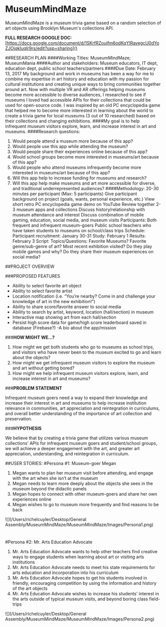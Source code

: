 # MuseumMindMaze
MuseumMindMaze is a museum trivia game based on a random selection of art objects using Brooklyn Museum's collections API. 

**FULL RESEARCH GOOGLE DOC:**
[https://docs.google.com/document/d/1SKrfRZoujfm6odKqYlRavegcU0dYoZJOjqkIuqIr9rs/edit?usp=sharing]()


##RESEARCH PLAN
####Working Titles: 
MuseumMindMaze; MuseumMania 
####Author and stakeholders: 
Museum educators, IT dept, education dept, public school teachers/partners
####Due Date: February 13, 2017
My background and work in museums has been a way for me to combine my expertise in art history and education with my passion for cultural institutions and creating unique ways to bring communities together around art. Now with multiple VR and AR offerings helping museums become more accessible to diverse audiences, I researched to see if museums I loved had accessible APIs for their collections that could be used for open-source code. I was inspired by an old PC encyclopedia game that helped me to become more interested in learning about the world to create a trivia game for local museums (3 out of 10 researched) based on their collections and changing exhibitions.
####My goal is to help infrequent museum visitors explore, learn, and increase interest in art and museums.
####Research questions:
1. Would people attend a museum more because of this app?
1. Would people use this app while attending the museum?
1. Would people share their experiences online because of this app?
1. Would school groups become more interested in museums/art because of this app?
1. Would people who attend museums infrequently become more interested in museums/art because of this app?
1. Will this app help to increase funding for museums and research?
1. Will this app help make museums and art more accessible for diverse, and traditional underrepresented audiences?
####Methodology: 20-30 minutes per participant (Max: 5 participants)
Give participant background on project (goals, wants, personal experience, etc.)
View short retro PC encyclopedia game demo on YouTube
Review together 2-3 museum apps and collections
Discuss history/relationship with museum attendance and interest
Discuss combination of mobile gaming, education, social media, and museum visits
Participants:
Both frequent and infrequent museum-goers
Public school teachers who have taken students to museums on school/class trips
Schedule:
Participant recruitment: January 30-31
Study: February 1
Results: February 3 
Script: 
Topics/Questions: 
Favorite Museums?
Favorite genre/sub-genre of art?
Most recent exhibition visited?
Do they play mobile games and why?
Do they share their museum experiences on social media?



##PROJECT OVERVIEW

###PROPOSED FEATURES
* Ability to select favorite art object
* Ability to select favorite artist
* Location notification (i.e. “You’re nearby? Come in and challenge your knowledge of art in the new exhibition!”)
* Ability to share score/favorite answer to social media
* Ability to search by artist, keyword, location (hall/section) in museum
* Interactive map showing art from each hall/section
* Persist high score data for game/high score leaderboard saved in database (Firebase?)
  -A bio about the app/mission




###**HOW MIGHT WE…?**

1. How might we get both students who go to museums as school trips, and visitors who have never been to the museum excited to go and learn about the objects?
1. How might we get infrequent museum visitors to explore the museum and art without getting bored?
1. How might we help infrequent museum visitors explore, learn, and increase interest in art and museums?

###**PROBLEM STATEMENT**

Infrequent museum goers need a way to expand their knowledge and increase their interest in art and museums to help increase institution relevance in communities, art appreciation and reintegration in curriculums, and overall better understanding of the importance of art collection and preservation.

###**HYPOTHESIS**

We believe that by creating a trivia game that utilizes various museum collections’ APIs for infrequent museum goers and student/school groups, we will achieve a deeper engagement with the art, and greater art appreciation, understanding, and reintegration in curriculum.


##USER STORIES:
#Persona #1: Museum-goer Megan
1. Megan wants to plan her museum visit before attending, and engage with the art when she isn’t at the museum
1. Megan needs to learn more deeply about the objects she sees in the museum beyond the didactic panels
1. Megan hopes to connect with other museum-goers and share her own experiences online
1. Megan wishes to go to museum more frequently and find reasons to be back

![](/Users/richelcuyler/Desktop/General Assembly/MuseumMindMaze/MuseumMindMaze/Images/Persona1.png)


# 
#Persona #2: Mr. Arts Education Advocate
1. Mr. Arts Education Advocate wants to help other teachers find creative ways to engage students when learning about art or visiting arts institutions
1. Mr. Arts Education Advocate needs to meet his state requirements for arts education and incorporation into his curriculum
1. Mr. Arts Education Advocate hopes to get his students involved in friendly, encouraging competition by using the information and history of the art objects
1. Mr. Arts Education Advocate wishes to increase his students’ interest in the arts outside of typical museum visits, and beyond boring class field-trips

![](/Users/richelcuyler/Desktop/General Assembly/MuseumMindMaze/MuseumMindMaze/Images/Persona2.png)




